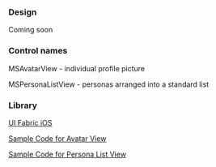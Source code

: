 ### Design

Coming soon

### Control names

MSAvatarView - individual profile picture

MSPersonaListView - personas arranged into a standard list

### Library

[UI Fabric iOS](https://github.com/OfficeDev/ui-fabric-ios)

[Sample Code for Avatar View](https://github.com/OfficeDev/ui-fabric-ios/blob/master/OfficeUIFabric.Demo/OfficeUIFabric.Demo/Demos/MSAvatarViewDemoController.swift)

[Sample Code for Persona List View](https://github.com/OfficeDev/ui-fabric-ios/blob/master/OfficeUIFabric.Demo/OfficeUIFabric.Demo/Demos/MSPersonaListViewDemoController.swift)
